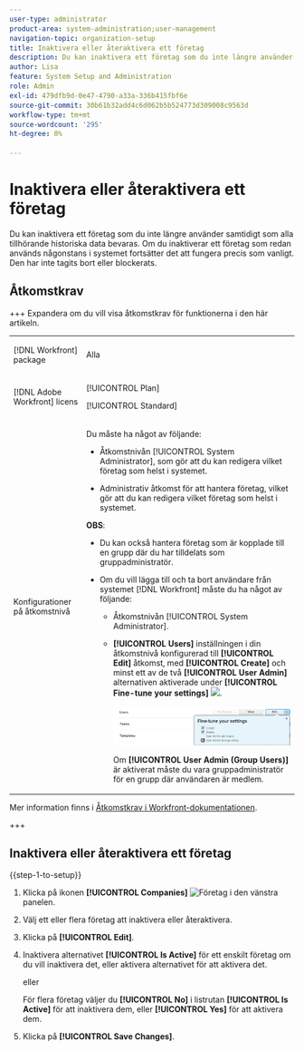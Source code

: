 ```yaml
---
user-type: administrator
product-area: system-administration;user-management
navigation-topic: organization-setup
title: Inaktivera eller återaktivera ett företag
description: Du kan inaktivera ett företag som du inte längre använder samtidigt som alla tillhörande historiska data bevaras. Om du inaktiverar ett företag som redan används någonstans i systemet fortsätter det att fungera precis som vanligt. Den har inte tagits bort eller blockerats.
author: Lisa
feature: System Setup and Administration
role: Admin
exl-id: 479dfb9d-0e47-4790-a33a-336b415fbf6e
source-git-commit: 30b61b32add4c6d062b5b524773d309008c9563d
workflow-type: tm+mt
source-wordcount: '295'
ht-degree: 0%

---
```


# Inaktivera eller återaktivera ett företag

<!--<span class="preview">The highlighted information on this page refers to functionality not yet generally available. It is available only in the Preview Sandbox environment, and is being released in a phased rollout to Production.</span>-->

Du kan inaktivera ett företag som du inte längre använder samtidigt som alla tillhörande historiska data bevaras. Om du inaktiverar ett företag som redan används någonstans i systemet fortsätter det att fungera precis som vanligt. Den har inte tagits bort eller blockerats.

## Åtkomstkrav

+++ Expandera om du vill visa åtkomstkrav för funktionerna i den här artikeln.

<table style="table-layout:auto">
 <tbody> 
  <tr> 
   <td> <p>[!DNL Workfront] package</p> </td> 
   <td><p>Alla</p>
   </td> 
  </tr> 
  <tr> 
   <td> <p>[!DNL Adobe Workfront] licens</p> </td> 
   <td><p>[!UICONTROL Plan]</p>
   <p>[!UICONTROL Standard]</p>
   </td> 
  </tr>
  <tr> 
   <td>Konfigurationer på åtkomstnivå</td> 
  <td> <p>Du måste ha något av följande:</p> 
    <ul> 
     <li> <p>Åtkomstnivån [!UICONTROL System Administrator], som gör att du kan redigera vilket företag som helst i systemet.</p> </li> 
     <li> <p>Administrativ åtkomst för att hantera företag, vilket gör att du kan redigera vilket företag som helst i systemet.</p> </li> 
    </ul> <p><b>OBS</b>:  
     <ul> 
      <li> <p>Du kan också hantera företag som är kopplade till en grupp där du har tilldelats som gruppadministratör.</p> </li> 
      <li> <p>Om du vill lägga till och ta bort användare från systemet [!DNL Workfront] måste du ha något av följande:</p> 
       <ul> 
        <li> <p>Åtkomstnivån [!UICONTROL System Administrator]. </p> </li> 
        <li> <p><b>[!UICONTROL Users]</b> inställningen i din åtkomstnivå konfigurerad till <b>[!UICONTROL Edit]</b> åtkomst, med <b>[!UICONTROL Create]</b> och minst ett av de två <b>[!UICONTROL User Admin]</b> alternativen aktiverade under <b>[!UICONTROL Fine-tune your settings]</b> <img src="assets/gear-icon-in-access-levels.png">. </p> <p> <img src="assets/access-req-users.png"> </p> <p>Om <b>[!UICONTROL User Admin (Group Users)]</b> är aktiverat måste du vara gruppadministratör för en grupp där användaren är medlem.</p> </li> 
       </ul>
       </li> 
     </ul> </p> </td>
  </tr> 
 </tbody> 
</table>

Mer information finns i [Åtkomstkrav i Workfront-dokumentationen](/help/quicksilver/administration-and-setup/add-users/access-levels-and-object-permissions/access-level-requirements-in-documentation.md).

+++

## Inaktivera eller återaktivera ett företag

{{step-1-to-setup}}

1. Klicka på ikonen **[!UICONTROL Companies]** ![Företag](assets/companies-icon-left-panel.png) i den vänstra panelen.

1. Välj ett eller flera företag att inaktivera eller återaktivera.
1. Klicka på **[!UICONTROL Edit]**.<!--MAKE THIS A SEPARATE NUMBERED LINE<span class="preview">In the Preview environment, disable the **[!UICONTROL Is Active]** option to deactivate it, or enable the option to activate it.</span>-->
1. &#x200B;<!--In the Production environment, -->Inaktivera alternativet **[!UICONTROL Is Active]** för ett enskilt företag om du vill inaktivera det, eller aktivera alternativet för att aktivera det.

   eller

   För flera företag väljer du **[!UICONTROL No]** i listrutan **[!UICONTROL Is Active]** för att inaktivera dem, eller **[!UICONTROL Yes]** för att aktivera dem.

1. Klicka på **[!UICONTROL Save Changes]**.
